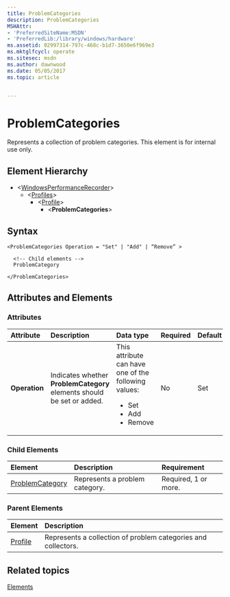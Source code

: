 ```yaml
---
title: ProblemCategories
description: ProblemCategories
MSHAttr:
- 'PreferredSiteName:MSDN'
- 'PreferredLib:/library/windows/hardware'
ms.assetid: 02997314-797c-468c-b1d7-3650e6f969e3
ms.mktglfcycl: operate
ms.sitesec: msdn
ms.author: dawnwood
ms.date: 05/05/2017
ms.topic: article


---
```



# ProblemCategories

Represents a collection of problem categories. This element is for internal use only.


## Element Hierarchy

* \<[WindowsPerformanceRecorder](windowsperformancerecorder.md)\>
  * \<[Profiles](profiles.md)\>
    * \<[Profile](profile-wpr.md)\>
      * \<**ProblemCategories**\>


## Syntax

```
<ProblemCategories Operation = "Set" | "Add" | “Remove” >

  <!-- Child elements -->
  ProblemCategory

</ProblemCategories>
```


## Attributes and Elements

### Attributes

| Attribute     | Description                                                            | Data type                                                                                                 | Required | Default |
| :------------ | :--------------------------------------------------------------------- | :-------------------------------------------------------------------------------------------------------- | :------- | :------ |
| **Operation** | Indicates whether **ProblemCategory** elements should be set or added. | This attribute can have one of the following values: <ul> <li>Set</li> <li>Add</li> <li>Remove</li> </ul> | No       | Set     |


### Child Elements

| Element                               | Description                    | Requirement          |
| :------------------------------------ | :----------------------------- | :------------------- |
| [ProblemCategory](problemcategory.md) | Represents a problem category. | Required, 1 or more. |


### Parent Elements

| Element                   | Description                                                   |
| :------------------------ | :------------------------------------------------------------ |
| [Profile](profile-wpr.md) | Represents a collection of problem categories and collectors. |


## Related topics

[Elements](elements.md)

